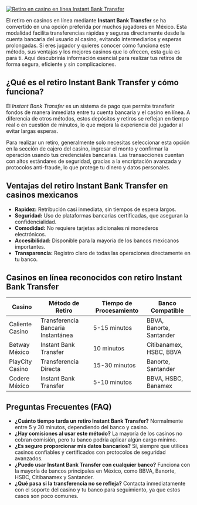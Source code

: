 [![Retiro en casino en línea Instant Bank Transfer](https://123-caf.pages.dev/gitsignup.png)](https://vrmoo.ru/Bt82HjjY)

<p>El retiro en casinos en línea mediante <strong>Instant Bank Transfer</strong> se ha convertido en una opción preferida por muchos jugadores en México. Esta modalidad facilita transferencias rápidas y seguras directamente desde la cuenta bancaria del usuario al casino, evitando intermediarios y esperas prolongadas. Si eres jugador y quieres conocer cómo funciona este método, sus ventajas y los mejores casinos que lo ofrecen, esta guía es para ti. Aquí descubrirás información esencial para realizar tus retiros de forma segura, eficiente y sin complicaciones.</p>  <h2>¿Qué es el retiro Instant Bank Transfer y cómo funciona?</h2> <p>El <em>Instant Bank Transfer</em> es un sistema de pago que permite transferir fondos de manera inmediata entre tu cuenta bancaria y el casino en línea. A diferencia de otros métodos, estos depósitos y retiros se reflejan en tiempo real o en cuestión de minutos, lo que mejora la experiencia del jugador al evitar largas esperas.</p> <p>Para realizar un retiro, generalmente solo necesitas seleccionar esta opción en la sección de cajero del casino, ingresar el monto y confirmar la operación usando tus credenciales bancarias. Las transacciones cuentan con altos estándares de seguridad, gracias a la encriptación avanzada y protocolos anti-fraude, lo que protege tu dinero y datos personales.</p>  <h2>Ventajas del retiro Instant Bank Transfer en casinos mexicanos</h2> <ul> <li><strong>Rapidez:</strong> Retribución casi inmediata, sin tiempos de espera largos.</li> <li><strong>Seguridad:</strong> Uso de plataformas bancarias certificadas, que aseguran la confidencialidad.</li> <li><strong>Comodidad:</strong> No requiere tarjetas adicionales ni monederos electrónicos.</li> <li><strong>Accesibilidad:</strong> Disponible para la mayoría de los bancos mexicanos importantes.</li> <li><strong>Transparencia:</strong> Registro claro de todas las operaciones directamente en tu banco.</li> </ul>  <h2>Casinos en línea reconocidos con retiro Instant Bank Transfer</h2> <table>   <thead>     <tr>       <th>Casino</th>       <th>Método de Retiro</th>       <th>Tiempo de Procesamiento</th>       <th>Banco Compatible</th>     </tr>   </thead>   <tbody>     <tr>       <td>Caliente Casino</td>       <td>Transferencia Bancaria Instantánea</td>       <td>5-15 minutos</td>       <td>BBVA, Banorte, Santander</td>     </tr>     <tr>       <td>Betway México</td>       <td>Instant Bank Transfer</td>       <td>10 minutos</td>       <td>Citibanamex, HSBC, BBVA</td>     </tr>     <tr>       <td>PlayCity Casino</td>       <td>Transferencia Directa</td>       <td>15-30 minutos</td>       <td>Banorte, Santander</td>     </tr>     <tr>       <td>Codere México</td>       <td>Instant Bank Transfer</td>       <td>5-10 minutos</td>       <td>BBVA, HSBC, Banamex</td>     </tr>   </tbody> </table>  <h2>Preguntas Frecuentes (FAQ)</h2> <ul> <li><strong>¿Cuánto tiempo tarda un retiro Instant Bank Transfer?</strong> Normalmente entre 5 y 30 minutos, dependiendo del banco y casino.</li> <li><strong>¿Hay comisiones al usar este método?</strong> La mayoría de los casinos no cobran comisión, pero tu banco podría aplicar algún cargo mínimo.</li> <li><strong>¿Es seguro proporcionar mis datos bancarios?</strong> Sí, siempre que utilices casinos confiables y certificados con protocolos de seguridad avanzados.</li> <li><strong>¿Puedo usar Instant Bank Transfer con cualquier banco?</strong> Funciona con la mayoría de bancos principales en México, como BBVA, Banorte, HSBC, Citibanamex y Santander.</li> <li><strong>¿Qué pasa si la transferencia no se refleja?</strong> Contacta inmediatamente con el soporte del casino y tu banco para seguimiento, ya que estos casos son poco comunes.</li> </ul>